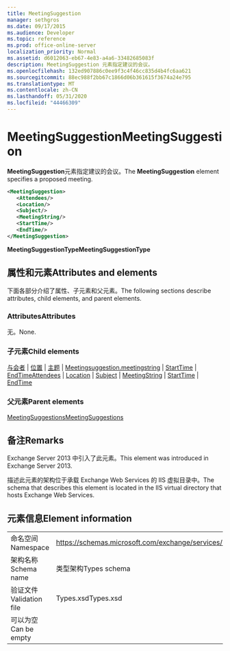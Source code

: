 ```yaml
---
title: MeetingSuggestion
manager: sethgros
ms.date: 09/17/2015
ms.audience: Developer
ms.topic: reference
ms.prod: office-online-server
localization_priority: Normal
ms.assetid: d6012063-eb67-4e83-a4a6-33482685083f
description: MeetingSuggestion 元素指定建议的会议。
ms.openlocfilehash: 132ed907886c0ee9f3c4f46cc835d4b4fc6aa621
ms.sourcegitcommit: 88ec988f2bb67c1866d06b361615f3674a24e795
ms.translationtype: MT
ms.contentlocale: zh-CN
ms.lasthandoff: 05/31/2020
ms.locfileid: "44466309"
---
```

# <a name="meetingsuggestion"></a><span data-ttu-id="dcb77-103">MeetingSuggestion</span><span class="sxs-lookup"><span data-stu-id="dcb77-103">MeetingSuggestion</span></span>

<span data-ttu-id="dcb77-104">**MeetingSuggestion**元素指定建议的会议。</span><span class="sxs-lookup"><span data-stu-id="dcb77-104">The **MeetingSuggestion** element specifies a proposed meeting.</span></span> 
  
```XML
<MeetingSuggestion>
   <Attendees/>
   <Location/>
   <Subject/>
   <MeetingString/>
   <StartTime/>
   <EndTime/>
</MeetingSuggestion>
```

 <span data-ttu-id="dcb77-105">**MeetingSuggestionType**</span><span class="sxs-lookup"><span data-stu-id="dcb77-105">**MeetingSuggestionType**</span></span>
## <a name="attributes-and-elements"></a><span data-ttu-id="dcb77-106">属性和元素</span><span class="sxs-lookup"><span data-stu-id="dcb77-106">Attributes and elements</span></span>

<span data-ttu-id="dcb77-107">下面各部分介绍了属性、子元素和父元素。</span><span class="sxs-lookup"><span data-stu-id="dcb77-107">The following sections describe attributes, child elements, and parent elements.</span></span>
  
### <a name="attributes"></a><span data-ttu-id="dcb77-108">Attributes</span><span class="sxs-lookup"><span data-stu-id="dcb77-108">Attributes</span></span>

<span data-ttu-id="dcb77-109">无。</span><span class="sxs-lookup"><span data-stu-id="dcb77-109">None.</span></span>
  
### <a name="child-elements"></a><span data-ttu-id="dcb77-110">子元素</span><span class="sxs-lookup"><span data-stu-id="dcb77-110">Child elements</span></span>

<span data-ttu-id="dcb77-111">[与会者](attendees.md)  | [位置](location.md)  | [主题](subject.md)  | [Meetingsuggestion.meetingstring](meetingstring.md)  | [StartTime](starttime.md)  | [EndTime](endtime.md)</span><span class="sxs-lookup"><span data-stu-id="dcb77-111">[Attendees](attendees.md) | [Location](location.md) | [Subject](subject.md) | [MeetingString](meetingstring.md) | [StartTime](starttime.md) | [EndTime](endtime.md)</span></span>
  
### <a name="parent-elements"></a><span data-ttu-id="dcb77-112">父元素</span><span class="sxs-lookup"><span data-stu-id="dcb77-112">Parent elements</span></span>

[<span data-ttu-id="dcb77-113">MeetingSuggestions</span><span class="sxs-lookup"><span data-stu-id="dcb77-113">MeetingSuggestions</span></span>](meetingsuggestions.md)
  
## <a name="remarks"></a><span data-ttu-id="dcb77-114">备注</span><span class="sxs-lookup"><span data-stu-id="dcb77-114">Remarks</span></span>

<span data-ttu-id="dcb77-115">Exchange Server 2013 中引入了此元素。</span><span class="sxs-lookup"><span data-stu-id="dcb77-115">This element was introduced in Exchange Server 2013.</span></span>
  
<span data-ttu-id="dcb77-116">描述此元素的架构位于承载 Exchange Web Services 的 IIS 虚拟目录中。</span><span class="sxs-lookup"><span data-stu-id="dcb77-116">The schema that describes this element is located in the IIS virtual directory that hosts Exchange Web Services.</span></span>
  
## <a name="element-information"></a><span data-ttu-id="dcb77-117">元素信息</span><span class="sxs-lookup"><span data-stu-id="dcb77-117">Element information</span></span>

|||
|:-----|:-----|
|<span data-ttu-id="dcb77-118">命名空间</span><span class="sxs-lookup"><span data-stu-id="dcb77-118">Namespace</span></span>  <br/> |https://schemas.microsoft.com/exchange/services/2006/types  <br/> |
|<span data-ttu-id="dcb77-119">架构名称</span><span class="sxs-lookup"><span data-stu-id="dcb77-119">Schema name</span></span>  <br/> |<span data-ttu-id="dcb77-120">类型架构</span><span class="sxs-lookup"><span data-stu-id="dcb77-120">Types schema</span></span>  <br/> |
|<span data-ttu-id="dcb77-121">验证文件</span><span class="sxs-lookup"><span data-stu-id="dcb77-121">Validation file</span></span>  <br/> |<span data-ttu-id="dcb77-122">Types.xsd</span><span class="sxs-lookup"><span data-stu-id="dcb77-122">Types.xsd</span></span>  <br/> |
|<span data-ttu-id="dcb77-123">可以为空</span><span class="sxs-lookup"><span data-stu-id="dcb77-123">Can be empty</span></span>  <br/> ||
   

